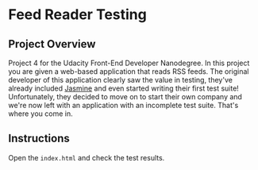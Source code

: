 # Feed Reader Testing

## Project Overview

Project 4 for the Udacity Front-End Developer Nanodegree.
In this project you are given a web-based application that reads RSS feeds. The original developer of this application clearly saw the value in testing, they've already included [Jasmine](http://jasmine.github.io/) and even started writing their first test suite! Unfortunately, they decided to move on to start their own company and we're now left with an application with an incomplete test suite. That's where you come in.


## Instructions

Open the `index.html` and check the test results.